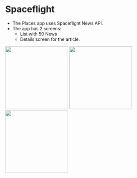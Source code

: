 # Spaceflight

- The Places app uses Spaceflight News API.
- The app has 2 screens:
  - List with 50 News
  - Details screen for the article.

<p float="left">
  <img src="https://user-images.githubusercontent.com/53311325/230586147-e17352cf-f50e-4527-945c-8dfddabe75d4.jpeg" width="200">
  <img src="https://user-images.githubusercontent.com/53311325/230586153-03071c30-f533-4d57-a7a5-86fac7d696c4.jpeg" width="200">
  <img src="https://user-images.githubusercontent.com/53311325/230586155-e9e6a449-d605-40e8-a736-3b16ea333aba.jpeg" width="200">
</p>

